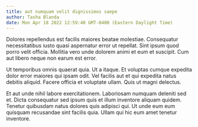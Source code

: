 ```yaml
---
title: aut numquam velit dignissimos saepe
author: Tasha Blanda
date: Mon Apr 18 2022 12:59:40 GMT-0400 (Eastern Daylight Time)
---
```

Dolores repellendus est facilis maiores beatae molestiae. Consequatur necessitatibus iusto quasi aspernatur error ut repellat. Sint ipsum quod porro velit officia. Mollitia vero unde dolorem animi et eum et suscipit. Cum aut libero neque non earum est error.

 Ut temporibus omnis quaerat quia. Ut a itaque. Et voluptas cumque expedita dolor error maiores qui ipsam odit. Vel facilis aut et qui expedita natus debitis aliquid. Facere officia et voluptate ullam. Quis ut magni delectus.

 Et aut unde nihil labore exercitationem. Laboriosam numquam deleniti sed et. Dicta consequatur sed ipsum quis et illum inventore aliquam quidem. Tenetur quibusdam natus dolores quis adipisci qui. Ut unde eum eum quisquam recusandae sint facilis quia. Ullam qui hic eum amet tenetur inventore.